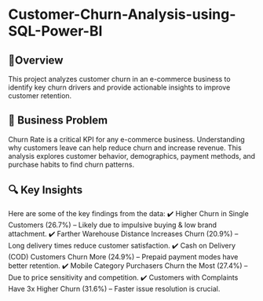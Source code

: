 # **Customer-Churn-Analysis-using-SQL-Power-BI**

## 🚀**Overview**
This project analyzes customer churn in an e-commerce business to identify key churn drivers and provide actionable insights to improve customer retention.

## 📌 **Business Problem**
Churn Rate is a critical KPI for any e-commerce business.
Understanding why customers leave can help reduce churn and increase revenue.
This analysis explores customer behavior, demographics, payment methods, and purchase habits to find churn patterns.

## 🔍 **Key Insights**
Here are some of the key findings from the data:
✔️ Higher Churn in Single Customers (26.7%) – Likely due to impulsive buying & low brand attachment.
✔️ Farther Warehouse Distance Increases Churn (20.9%) – Long delivery times reduce customer satisfaction.
✔️ Cash on Delivery (COD) Customers Churn More (24.9%) – Prepaid payment modes have better retention.
✔️ Mobile Category Purchasers Churn the Most (27.4%) – Due to price sensitivity and competition.
✔️ Customers with Complaints Have 3x Higher Churn (31.6%) – Faster issue resolution is crucial.


